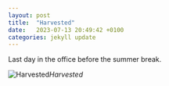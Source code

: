 ```yaml
---
layout: post
title:  "Harvested"
date:   2023-07-13 20:49:42 +0100
categories: jekyll update
---
```


Last day in the office before the summer break.


![Harvested](https://lh3.googleusercontent.com/pw/AIL4fc-dwgqbsEWq4rxO0Y1eV7Ll2eAd-rKK63rIcp8apT_cpKF6YGoYya58zKv1hXURjimDc_yG475QCloBoOulyG7pDiuLauwW3HCTVCtzFXclKrbwGLg=w2400)*Harvested*&nbsp;



[jekyll-docs]: https://jekyllrb.com/docs/home
[jekyll-gh]:   https://github.com/jekyll/jekyll
[jekyll-talk]: https://talk.jekyllrb.com/


